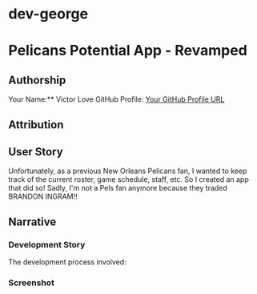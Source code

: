 # dev-george

# Pelicans Potential App - Revamped

## Authorship
Your Name:** Victor Love
GitHub Profile: [Your GitHub Profile URL](https://github.com/VicLove25)

## Attribution

## User Story

Unfortunately, as a previous New Orleans Pelicans fan, I wanted to keep track of the current roster, game schedule, staff, etc. So I created an app that did so! Sadly, I'm not a Pels fan anymore because they traded BRANDON INGRAM!!

## Narrative

### Development Story

The development process involved:

### Screenshot

